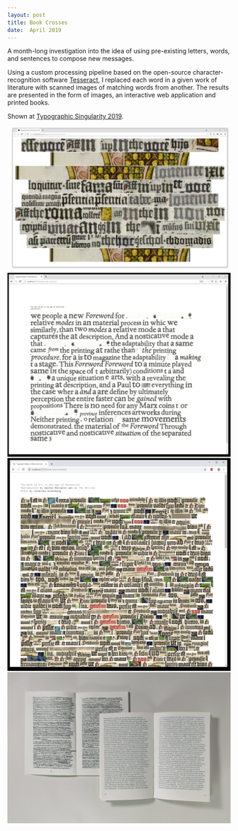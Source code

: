 ```yaml
---
layout: post
title: Book Crosses
date:  April 2019
---
```


A month-long investigation into the idea of using pre-existing letters, words, and sentences to compose new messages.

Using a custom processing pipeline based on the open-source character-recognition software [Tesseract](https://github.com/tesseract-ocr), I replaced each word in a given work of literature with scanned images of matching words from another. The results are presented in the form of images, an interactive web application and printed books.

Shown at [Typographic Singularity 2019](http://www.content-free.net/events/typographic-singularity).

![Web application showing words from the Gutenberg Bible](/assets/bc/Capture.PNG)
![Web application showing words from Walter Benjamin](/assets/bc/Capture-23.PNG)
![Jumbled words from the Gutenberg Bible](/assets/bc/Capture-27.PNG)
![Printed books made from found words](/assets/bc/Exam-Documentation-188.jpg)